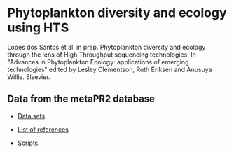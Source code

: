 # Phytoplankton diversity and ecology using HTS

Lopes dos Santos et al. in prep. Phytoplankton diversity and ecology through the lens of High Throughput sequencing technologies. In "Advances in Phytoplankton Ecology: applications of emerging technologies" edited by Lesley Clementson, Ruth Eriksen and Anusuya Willis. Elsevier.

## Data from the metaPR2 database

* [Data sets](https://vaulot.github.io/Chapter-2020-Lopes-Metabarcoding-phytoplankton/metaPR2-table.html)

* [List of references](https://vaulot.github.io/Chapter-2020-Lopes-Metabarcoding-phytoplankton/metaPR2-references.html)

* [Scripts](https://vaulot.github.io/Chapter-2020-Lopes-Metabarcoding-phytoplankton/metaPR2-datasets.html)
